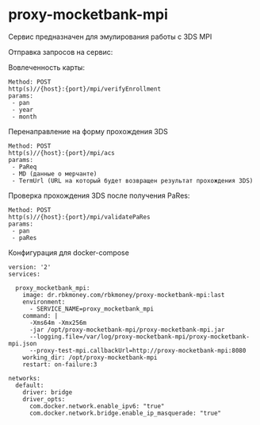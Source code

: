 # proxy-mocketbank-mpi

Сервис предназначен для эмулирования работы с 3DS MPI

Отправка запросов на сервис:

Вовлеченность карты:
```
Method: POST
http(s)//{host}:{port}/mpi/verifyEnrollment
params:
 - pan
 - year
 - month
```

Перенаправление на форму прохождения 3DS

```
Method: POST
http(s)//{host}:{port}/mpi/acs
params:
 - PaReq
 - MD (данные о мерчанте)
 - TermUrl (URL на который будет возвращен результат прохождения 3DS)
```

Проверка прохождения 3DS после получения PaRes:
```
Method: POST
http(s)//{host}:{port}/mpi/validatePaRes
params:
 - pan
 - paRes
```

Конфигурация для docker-compose

```
version: '2'
services:

  proxy_mocketbank_mpi:
    image: dr.rbkmoney.com/rbkmoney/proxy-mocketbank-mpi:last
    environment:
      - SERVICE_NAME=proxy_mocketbank_mpi
    command: |
      -Xms64m -Xmx256m
      -jar /opt/proxy-mocketbank-mpi/proxy-mocketbank-mpi.jar
      --logging.file=/var/log/proxy-mocketbank-mpi/proxy-mocketbank-mpi.json
      --proxy-test-mpi.callbackUrl=http://proxy-mocketbank-mpi:8080
    working_dir: /opt/proxy-mocketbank-mpi
    restart: on-failure:3
    
networks:
  default:
    driver: bridge
    driver_opts:
      com.docker.network.enable_ipv6: "true"
      com.docker.network.bridge.enable_ip_masquerade: "true"
```

